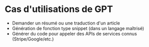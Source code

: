 # Cas d'utilisations de GPT

- Demander un résumé ou une traduction d'un article
- Génération de fonction type snippet (dans un langage maîtrisé)
- Générer du code pour appeler des APIs de services connus (Stripe/Google/etc.)
